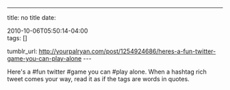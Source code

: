 ---
title: no title
date:

 2010-10-06T05:50:14-04:00  
tags:  []

tumblr_url:
http://yourpalryan.com/post/1254924686/heres-a-fun-twitter-game-you-can-play-alone
\-\--

Here's a \#fun twitter \#game you can \#play alone. When a hashtag rich
tweet comes your way, read it as if the tags are words in quotes.
